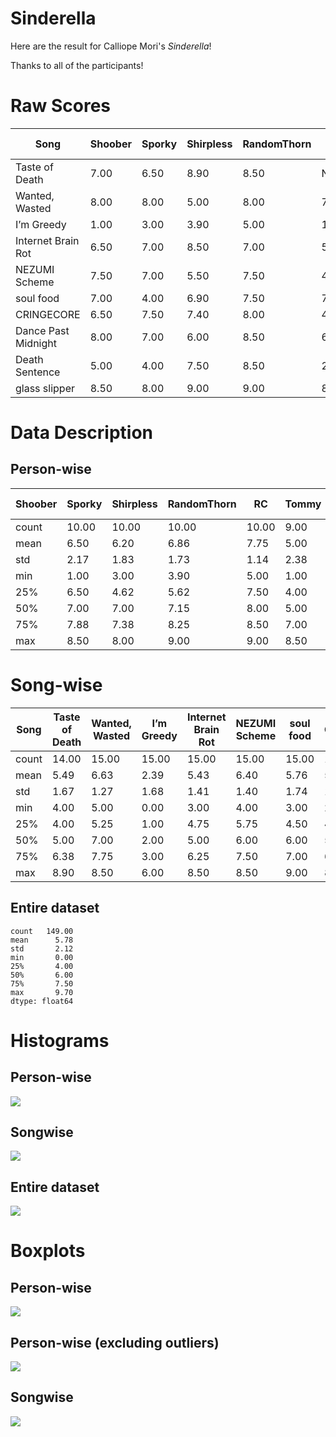 # Sinderella

Here are the result for Calliope Mori's *Sinderella*!

Thanks to all of the participants!

# Raw Scores

|Song|Shoober|Sporky|Shirpless|RandomThorn|RC|Tommy|Kue|Shebani|Statsky|Schyph|Maladjusted Platypus|Nico252|evening|ert|Ruby|
|-|-|-|-|-|-|-|-|-|-|-|-|-|-|-|-|
|Taste of Death|7.00|6.50|8.90|8.50|NaN|4|5.00|5|4.00|4.00|6|4.00|5|4|5.00|
|Wanted, Wasted|8.00|8.00|5.00|8.00|7.00|5|7.00|7|8.50|5.00|5|7.50|7|6|5.50|
|I’m Greedy|1.00|3.00|3.90|5.00|1.00|1|3.00|3|1.00|0.00|1|2.00|2|6|3.00|
|Internet Brain Rot|6.50|7.00|8.50|7.00|5.00|4|6.00|5|3.00|5.00|4|5.00|6|5|4.50|
|NEZUMI Scheme|7.50|7.00|5.50|7.50|4.00|5|8.50|8|6.00|6.00|6|7.00|4|8|6.00|
|soul food|7.00|4.00|6.90|7.50|7.00|5|9.00|6|6.00|3.00|6|5.00|3|7|4.00|
|CRINGECORE|6.50|7.50|7.40|8.00|4.00|4|7.50|4|3.00|5.50|2|6.00|3|4|5.00|
|Dance Past Midnight|8.00|7.00|6.00|8.50|6.00|8|8.00|7|9.70|7.50|7|7.50|7|9|6.00|
|Death Sentence|5.00|4.00|7.50|8.50|2.50|3|5.50|5|6.00|4.00|2|5.00|6|4|3.50|
|glass slipper|8.50|8.00|9.00|9.00|8.50|7|9.20|8|9.00|8.00|8|8.00|8|9|7.00|

# Data Description
## Person-wise

|Shoober|Sporky|Shirpless|RandomThorn|RC|Tommy|Kue|Shebani|Statsky|Schyph|Maladjusted Platypus|Nico252|evening|ert|Ruby|
|-|-|-|-|-|-|-|-|-|-|-|-|-|-|-|
|count|10.00|10.00|10.00|10.00|9.00|10.00|10.00|10.00|10.00|10.00|10.00|10.00|10.00|10.00|10.00|
|mean|6.50|6.20|6.86|7.75|5.00|4.60|6.87|5.80|5.62|4.80|4.70|5.70|5.10|6.20|4.95|
|std|2.17|1.83|1.73|1.14|2.38|1.96|1.98|1.69|2.88|2.29|2.36|1.87|2.02|1.99|1.23|
|min|1.00|3.00|3.90|5.00|1.00|1.00|3.00|3.00|1.00|0.00|1.00|2.00|2.00|4.00|3.00|
|25%|6.50|4.62|5.62|7.50|4.00|4.00|5.62|5.00|3.25|4.00|2.50|5.00|3.25|4.25|4.12|
|50%|7.00|7.00|7.15|8.00|5.00|4.50|7.25|5.50|6.00|5.00|5.50|5.50|5.50|6.00|5.00|
|75%|7.88|7.38|8.25|8.50|7.00|5.00|8.38|7.00|7.88|5.88|6.00|7.38|6.75|7.75|5.88|
|max|8.50|8.00|9.00|9.00|8.50|8.00|9.20|8.00|9.70|8.00|8.00|8.00|8.00|9.00|7.00|

# Song-wise

|Song|Taste of Death|Wanted, Wasted|I’m Greedy|Internet Brain Rot|NEZUMI Scheme|soul food|CRINGECORE|Dance Past Midnight|Death Sentence|glass slipper|
|-|-|-|-|-|-|-|-|-|-|-|
|count|14.00|15.00|15.00|15.00|15.00|15.00|15.00|15.00|15.00|15.00|
|mean|5.49|6.63|2.39|5.43|6.40|5.76|5.16|7.48|4.77|8.28|
|std|1.67|1.27|1.68|1.41|1.40|1.74|1.92|1.09|1.78|0.70|
|min|4.00|5.00|0.00|3.00|4.00|3.00|2.00|6.00|2.00|7.00|
|25%|4.00|5.25|1.00|4.75|5.75|4.50|4.00|7.00|3.75|8.00|
|50%|5.00|7.00|2.00|5.00|6.00|6.00|5.00|7.50|5.00|8.00|
|75%|6.38|7.75|3.00|6.25|7.50|7.00|6.95|8.00|5.75|9.00|
|max|8.90|8.50|6.00|8.50|8.50|9.00|8.00|9.70|8.50|9.20|

## Entire dataset

```
count   149.00
mean      5.78
std       2.12
min       0.00
25%       4.00
50%       6.00
75%       7.50
max       9.70
dtype: float64
```

# Histograms
## Person-wise
<img src="sinderella/hist.png"/>

## Songwise
<img src="sinderella/hist_songs.png"/>

## Entire dataset
<img src="sinderella/hist_all.png"/>

# Boxplots
## Person-wise
<img src="sinderella/box.png"/>

## Person-wise (excluding outliers)
<img src="sinderella/box_outliers.png"/>

## Songwise
<img src="sinderella/box_songs.png"/>